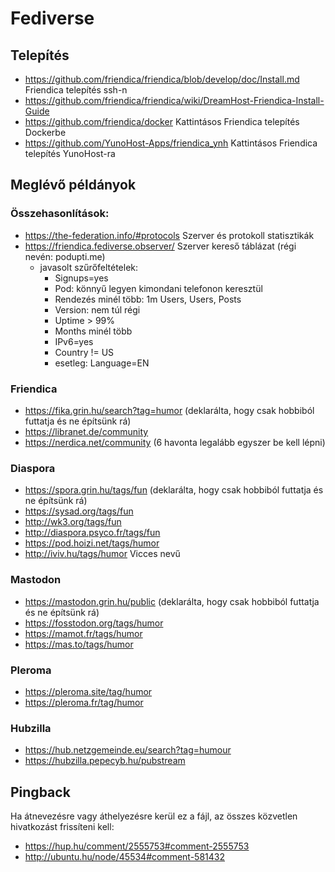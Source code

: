 # Fediverse

## Telepítés

* https://github.com/friendica/friendica/blob/develop/doc/Install.md Friendica telepítés ssh-n
* https://github.com/friendica/friendica/wiki/DreamHost-Friendica-Install-Guide
* https://github.com/friendica/docker Kattintásos Friendica telepítés Dockerbe
* https://github.com/YunoHost-Apps/friendica_ynh Kattintásos Friendica telepítés YunoHost-ra

## Meglévő példányok

### Összehasonlítások:

* https://the-federation.info/#protocols Szerver és protokoll statisztikák
* https://friendica.fediverse.observer/ Szerver kereső táblázat (régi nevén: podupti.me)
  * javasolt szűrőfeltételek:
    * Signups=yes
    * Pod: könnyű legyen kimondani telefonon keresztül
    * Rendezés minél több: 1m Users, Users, Posts
    * Version: nem túl régi
    * Uptime > 99%
    * Months minél több
    * IPv6=yes
    * Country != US
    * esetleg: Language=EN

### Friendica

* https://fika.grin.hu/search?tag=humor (deklarálta, hogy csak hobbiból futtatja és ne építsünk rá)
* https://libranet.de/community
* https://nerdica.net/community (6 havonta legalább egyszer be kell lépni)

### Diaspora

* https://spora.grin.hu/tags/fun (deklarálta, hogy csak hobbiból futtatja és ne építsünk rá)
* https://sysad.org/tags/fun
* http://wk3.org/tags/fun
* http://diaspora.psyco.fr/tags/fun
* https://pod.hoizi.net/tags/humor
* http://iviv.hu/tags/humor Vicces nevű

### Mastodon

* https://mastodon.grin.hu/public (deklarálta, hogy csak hobbiból futtatja és ne építsünk rá)
* https://fosstodon.org/tags/humor
* https://mamot.fr/tags/humor
* https://mas.to/tags/humor


### Pleroma

* https://pleroma.site/tag/humor
* https://pleroma.fr/tag/humor

### Hubzilla

* https://hub.netzgemeinde.eu/search?tag=humour
* https://hubzilla.pepecyb.hu/pubstream

## Pingback

Ha átnevezésre vagy áthelyezésre kerül ez a fájl, az összes közvetlen hivatkozást frissíteni kell:

* https://hup.hu/comment/2555753#comment-2555753
* http://ubuntu.hu/node/45534#comment-581432
